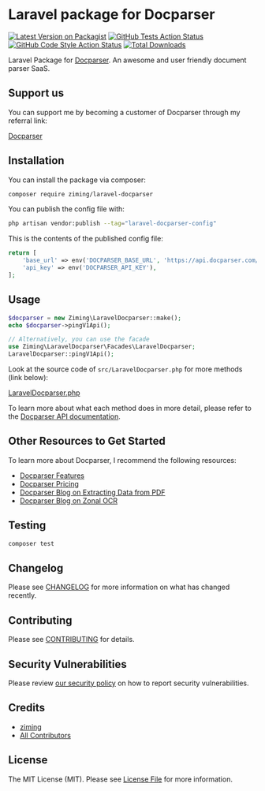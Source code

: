 # Laravel package for Docparser

[![Latest Version on Packagist](https://img.shields.io/packagist/v/ziming/laravel-docparser.svg?style=flat-square)](https://packagist.org/packages/ziming/laravel-docparser)
[![GitHub Tests Action Status](https://img.shields.io/github/actions/workflow/status/ziming/laravel-docparser/run-tests.yml?branch=main&label=tests&style=flat-square)](https://github.com/ziming/laravel-docparser/actions?query=workflow%3Arun-tests+branch%3Amain)
[![GitHub Code Style Action Status](https://img.shields.io/github/actions/workflow/status/ziming/laravel-docparser/fix-php-code-style-issues.yml?branch=main&label=code%20style&style=flat-square)](https://github.com/ziming/laravel-docparser/actions?query=workflow%3A"Fix+PHP+code+style+issues"+branch%3Amain)
[![Total Downloads](https://img.shields.io/packagist/dt/ziming/laravel-docparser.svg?style=flat-square)](https://packagist.org/packages/ziming/laravel-docparser)

Laravel Package for [Docparser](https://docparser.com/?ref=iavng). An awesome and user friendly document parser SaaS.



## Support us

You can support me by becoming a customer of Docparser through my referral link: 

[Docparser](https://docparser.com/?ref=iavng)

## Installation

You can install the package via composer:

```bash
composer require ziming/laravel-docparser
```

You can publish the config file with:

```bash
php artisan vendor:publish --tag="laravel-docparser-config"
```

This is the contents of the published config file:

```php
return [
    'base_url' => env('DOCPARSER_BASE_URL', 'https://api.docparser.com/'),
    'api_key' => env('DOCPARSER_API_KEY'),
];
```

## Usage

```php
$docparser = new Ziming\LaravelDocparser::make();
echo $docparser->pingV1Api();

// Alternatively, you can use the facade
use Ziming\LaravelDocparser\Facades\LaravelDocparser;
LaravelDocparser::pingV1Api();
```

Look at the source code of `src/LaravelDocparser.php` for more methods (link below):

[LaravelDocparser.php](https://github.com/ziming/laravel-docparser/blob/main/src/LaravelDocparser.php)

To learn more about what each method does in more detail, please refer to the [Docparser API documentation](https://docparser.com/api/?iavng).

## Other Resources to Get Started
To learn more about Docparser, I recommend the following resources:

- [Docparser Features](https://docparser.com/features?ref=iavng)
- [Docparser Pricing](https://docparser.com/pricing?ref=iavng)
- [Docparser Blog on Extracting Data from PDF](https://docparser.com/blog/extract-data-from-pdf/?ref=iavng)
- [Docparser Blog on Zonal OCR](https://docparser.com/blog/zonal-ocr/?ref=iavng)

## Testing

```bash
composer test
```

## Changelog

Please see [CHANGELOG](CHANGELOG.md) for more information on what has changed recently.

## Contributing

Please see [CONTRIBUTING](CONTRIBUTING.md) for details.

## Security Vulnerabilities

Please review [our security policy](../../security/policy) on how to report security vulnerabilities.

## Credits

- [ziming](https://github.com/ziming)
- [All Contributors](../../contributors)

## License

The MIT License (MIT). Please see [License File](LICENSE.md) for more information.
